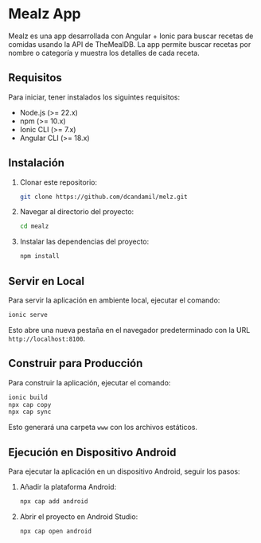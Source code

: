 # Mealz App

Mealz es una app desarrollada con Angular + Ionic para buscar recetas de comidas usando la API de TheMealDB.
La app permite buscar recetas por nombre o categoría y muestra los detalles de cada receta.

## Requisitos
Para iniciar, tener instalados los siguintes requisitos:

- Node.js (>= 22.x)
- npm (>= 10.x)
- Ionic CLI (>= 7.x)
- Angular CLI (>= 18.x)

## Instalación

1. Clonar este repositorio:

    ```bash
    git clone https://github.com/dcandamil/melz.git
    ```

2. Navegar al directorio del proyecto:

    ```bash
    cd mealz
    ```

3. Instalar las dependencias del proyecto:

    ```bash
    npm install
    ```

## Servir en Local

Para servir la aplicación en ambiente local, ejecutar el comando:

```bash
ionic serve
```

Esto abre una nueva pestaña en el navegador predeterminado con la URL `http://localhost:8100`.

## Construir para Producción

Para construir la aplicación, ejecutar el comando:

```bash
ionic build
npx cap copy
npx cap sync
```

Esto generará una carpeta `www` con los archivos estáticos.

## Ejecución en Dispositivo Android

Para ejecutar la aplicación en un dispositivo Android, seguir los pasos:

1. Añadir la plataforma Android:

    ```bash
    npx cap add android
    ```

2. Abrir el proyecto en Android Studio:

    ```bash
    npx cap open android
    ```